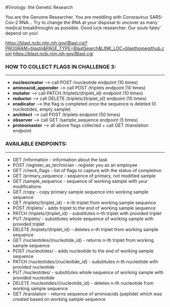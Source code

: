 #Virology: the Genetic Research



You are the Genome Researcher. You are meddling with Coronavirus SARS-Cov-2 RNA...
Try to change the RNA at your disposal to uncover as many medical breakthroughs as possible.
Good luck researcher.
Our souls fates' depend on you!

https://blast.ncbi.nlm.nih.gov/Blast.cgi?PROGRAM=blastn&PAGE_TYPE=BlastSearch&LINK_LOC=blasthomegithub.com
https://blast.ncbi.nlm.nih.gov/Blast.cgi

### HOW TO COLLECT FLAGS IN CHALLENGE 3:

---

- **nucleocreator** --> call POST /nucleotide endpoint (10 times)
- **aminoacid_appender** --> call POST /triplets endpoint (10 times)
- **mutator** --> call PATCH /triplets/{triplet_id} endpoint (10 times)
- **reductor** --> call DELETE /triplets/{triplet_id} endpoint (10 times)
- **eradicator** --> the flag is completed once the sequence is deleted (0 nucleotides, empty sample)
- **architect** --> call POST /triplets endpoint (50 times)
- **observer** --> call GET /sample_sequence endpoint (5 times)
- **proteomaster** --> all above flags collected + call GET /translation endpoint

### AVAILABLE ENDPOINTS:

---

- GET /information - information about the task
- POST /register_as_technician - register you as an employee
- GET /check_flags - list of flags to capture with the status of completion
- GET /primary_sequence - sequence of primary, not modified sample
- GET /sample_sequence - sequence of working sample with your modifications
- GET /copy - copy primary sample sequence into working sample sequence
- GET /triplets/{triplet_id} - n-th triplet from working sample sequence
- POST /triplets/ - adds triplet to the end of working sample sequence
- PATCH /triplets/{triplet_id} - substitutes n-th triplet with provided triplet
- PUT /triplets/ - substitutes whole sequence of working sample with provided triplet
- DELETE /triplets/{triplet_id} - deletes n-th triplet from working sample sequence
- GET /nucleotides/{nucleotide_id} - returns n-th triplet from working sample sequence
- POST /nucleotides/ - adds nucleotide to the end of working sample sequence
- PATCH /nucleotides/{nucleotide_id} - substitutes n-th nucleotide with provided nucleotide
- PUT /nucleotides/ - substitutes whole sequence of working sample with provided nucleotide
- DELETE /nucleotides/{nucleotide_id} - deletes n-th nucleotide from working sample sequence
- GET /translation - returns sequence of aminoacids (peptide) which was created based on working sample sequence